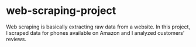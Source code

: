 # web-scraping-project
Web scraping is basically extracting raw data from a website. In this project, I scraped data for phones available on Amazon and I analyzed customers’ reviews.
